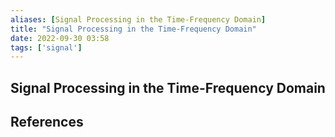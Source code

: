 ```yaml
---
aliases: [Signal Processing in the Time-Frequency Domain]
title: "Signal Processing in the Time-Frequency Domain"
date: 2022-09-30 03:58
tags: ['signal']
---
```


## Signal Processing in the Time-Frequency Domain


## References
